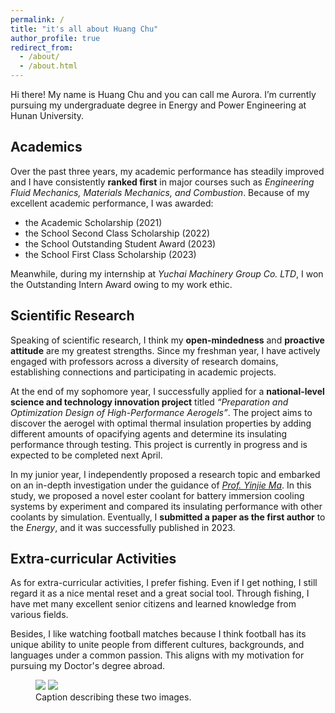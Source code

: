 ```yaml
---
permalink: /
title: "it's all about Huang Chu"
author_profile: true
redirect_from: 
  - /about/
  - /about.html
---
```



Hi there! My name is Huang Chu and you can call me Aurora. I’m currently pursuing my undergraduate degree in Energy and Power Engineering at Hunan University. 

   Academics
---
   Over the past three years, my academic performance has steadily improved and I have consistently **ranked first** in major courses such as <var>Engineering Fluid Mechanics, Materials Mechanics, and Combustion</var>. Because of my excellent academic performance, I was awarded:
   - the Academic Scholarship (2021)
   - the School Second Class Scholarship (2022)
   - the School Outstanding Student Award (2023)
   - the School First Class Scholarship (2023)

   Meanwhile, during my internship at <var>Yuchai Machinery Group Co. LTD</var>, I won the Outstanding Intern Award owing to my work ethic.

   Scientific Research
---
   Speaking of scientific research, I think my **open-mindedness** and **proactive attitude** are my greatest strengths. Since my freshman year, I have actively engaged with professors across a diversity of research domains, establishing connections and participating in academic projects. 
   
   At the end of my sophomore year, I successfully applied for a **national-level science and technology innovation project** titled <var>“Preparation and Optimization Design of High-Performance Aerogels”</var>. The project aims to discover the aerogel with optimal thermal insulation properties by adding different amounts of opacifying agents and determine its insulating performance through testing. This project is currently in progress and is expected to be completed next April. 
   
   In my junior year, I independently proposed a research topic and embarked on an in-depth investigation under the guidance of [<var>Prof. Yinjie Ma</var>](http://grjl.hnu.edu.cn/p/5BD5B9EF04D7DC1EE81FB1E3358E034B). In this study, we proposed a novel ester coolant for battery immersion cooling systems by experiment and compared its insulating performance with other coolants by simulation. Eventually, I **submitted a paper as the first author** to the <var>Energy</var>, and it was successfully published in 2023.

   Extra-curricular Activities
---
   As for extra-curricular activities, I prefer fishing. Even if I get nothing, I still regard it as a nice mental reset and a great social tool. Through fishing, I have met many excellent senior citizens and learned knowledge from various fields. 
   
   Besides, I like watching football matches because I think football has its unique ability to unite people from different cultures, backgrounds, and languages under a common passion. This aligns with my motivation for pursuing my Doctor's degree abroad.

<figure class="half">
    <a href="/assets/images/image-filename-1-large.jpg"><img src="/assets/images/image-filename-1.jpg"></a>
    <a href="/assets/images/image-filename-2-large.jpg"><img src="/assets/images/image-filename-2.jpg"></a>
    <figcaption>Caption describing these two images.</figcaption>
</figure>
